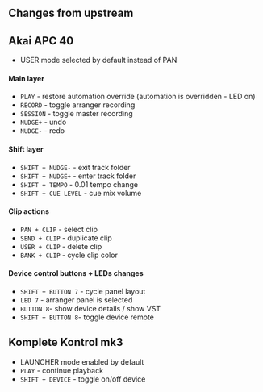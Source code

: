 ## Changes from upstream

## Akai APC 40

- USER mode selected by default instead of PAN

#### Main layer
- `PLAY` - restore automation override (automation is overridden - LED on)
- `RECORD` - toggle arranger recording
- `SESSION` - toggle master recording
- `NUDGE+` - undo
- `NUDGE-` - redo

#### Shift layer
- `SHIFT + NUDGE-` - exit track folder
- `SHIFT + NUDGE+` - enter track folder
- `SHIFT + TEMPO` - 0.01 tempo change
- `SHIFT + CUE LEVEL` - cue mix volume

#### Clip actions
- `PAN + CLIP` - select clip
- `SEND + CLIP` - duplicate clip
- `USER + CLIP` - delete clip
- `BANK + CLIP` - cycle clip color

#### Device control buttons + LEDs changes
- `SHIFT + BUTTON 7` - cycle panel layout
- `LED 7` - arranger panel is selected
- `BUTTON 8`- show device details / show VST
- `SHIFT + BUTTON 8`- toggle device remote

## Komplete Kontrol mk3
- LAUNCHER mode enabled by default
- `PLAY` - continue playback
- `SHIFT + DEVICE` - toggle on/off device
